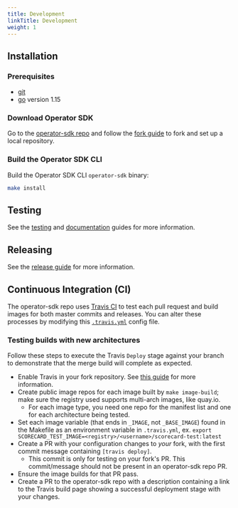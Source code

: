 ```yaml
---
title: Development
linkTitle: Development
weight: 1
---
```


## Installation

### Prerequisites

- [git][git-tool]
- [go][go-tool] version 1.15

### Download Operator SDK

Go to the [operator-sdk repo][repo-sdk] and follow the [fork guide][fork-guide] to fork and set up a local repository.

### Build the Operator SDK CLI

Build the Operator SDK CLI `operator-sdk` binary:

```sh
make install
```

## Testing

See the [testing][dev-testing] and [documentation][dev-docs] guides for more information.

## Releasing

See the [release guide][dev-release] for more information.

## Continuous Integration (CI)

The operator-sdk repo uses [Travis CI][travis] to test each pull request and build images for both master commits
and releases. You can alter these processes by modifying this [`.travis.yml`][travis.yml] config file.

### Testing builds with new architectures

Follow these steps to execute the Travis `Deploy` stage against your branch
to demonstrate that the merge build will complete as expected.

- Enable Travis in your fork repository. See [this guide][travis-setup] for more information.
- Create public image repos for each image built by `make image-build`; make sure the registry used supports
multi-arch images, like quay.io.
  - For each image type, you need one repo for the manifest list and one for each architecture being tested.
- Set each image variable (that ends in `_IMAGE`, not `_BASE_IMAGE`) found in the Makefile
as an environment variable in `.travis.yml`, ex. `export SCORECARD_TEST_IMAGE=<registry>/<username>/scorecard-test:latest`
- Create a PR with your configuration changes to _your_ fork, with the first commit message containing
`[travis deploy]`.
  - This commit is only for testing on your fork's PR. This commit/message should not be present in an operator-sdk
  repo PR.
- Ensure the image builds for that PR pass.
- Create a PR to the operator-sdk repo with a description containing a link to the Travis build page
showing a successful deployment stage with your changes.

[git-tool]:https://git-scm.com/downloads
[go-tool]:https://golang.org/dl/
[repo-sdk]:https://github.com/operator-framework/operator-sdk
[fork-guide]:https://help.github.com/en/articles/fork-a-repo
[dev-testing]: /docs/contribution-guidelines/testing
[dev-docs]: /docs/contribution-guidelines/documentation
[dev-release]: /docs/contribution-guidelines/releasing
[travis]: https://docs.travis-ci.com/
[travis.yml]: https://github.com/operator-framework/operator-sdk/blob/master/.travis.yml
[travis-setup]: https://docs.travis-ci.com/user/tutorial/#to-get-started-with-travis-ci-using-github
